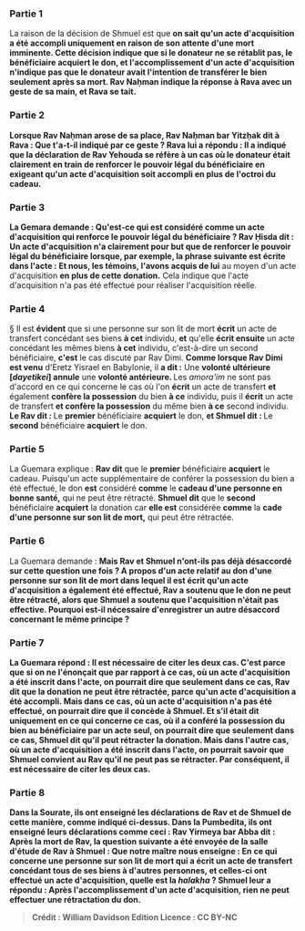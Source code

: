 
### Partie 1
La raison de la décision de Shmuel est que <b>on sait qu'un acte d'<b>acquisition</b> a été accompli <b>uniquement en raison</b> de son attente d'une <b>mort imminente.</b> Cette décision indique que si le donateur ne se rétablit pas, le bénéficiaire acquiert le don, et l'accomplissement d'un acte d'acquisition n'indique pas que le donateur avait l'intention de transférer le bien seulement après sa mort. Rav Naḥman <b>indique</b> la réponse <b>à</b> Rava <b>avec</b> un geste de <b>sa main, et</b> Rava <b>se tait.</b>

### Partie 2
<b>Lorsque</b> Rav Naḥman <b>arose</b> de sa place, <b>Rav Naḥman bar Yitzḥak dit à Rava : Que t'a-t-il indiqué</b> par ce geste ? Rava <b>lui a répondu :</b> Il a indiqué que la déclaration de Rav Yehouda se réfère à un cas <b>où</b> le donateur était clairement en train de <b>renforcer le</b> <b>pouvoir</b> légal du bénéficiaire en exigeant qu'un acte d'acquisition soit accompli en plus de l'octroi du cadeau.

### Partie 3
La Gemara demande : <b>Qu'est-ce qui est considéré</b> comme un acte d'acquisition qui <b>renforce le</b> <b>pouvoir</b> légal du bénéficiaire ? <b>Rav Ḥisda dit :</b> Un acte d'acquisition n'a clairement pour but que de renforcer le pouvoir légal du bénéficiaire lorsque, par exemple, la phrase suivante est écrite dans l'acte : <b>Et nous,</b> les témoins, l'avons <b>acquis</b> de lui</b> au moyen d'un acte d'acquisition <b>en plus de cette donation.</b> Cela indique que l'acte d'acquisition n'a pas été effectué pour réaliser l'acquisition réelle.

### Partie 4
§ Il est <b>évident</b> que si une personne sur son lit de mort <b>écrit</b> un acte de transfert concédant ses biens <b>à cet</b> individu, <b>et</b> qu'elle <b>écrit ensuite</b> un acte concédant les mêmes biens <b>à cet</b> individu, c'est-à-dire un second bénéficiaire, <b>c'est</b> le cas discuté par Rav Dimi. <b>Comme lorsque Rav Dimi est venu</b> d'Eretz Yisrael en Babylonie, il <b>a dit :</b> Une <b>volonté ultérieure [<i>dayetikei</i>] annule</b> une <b>volonté antérieure. </b> Les <i>amora'im</i> ne sont pas d'accord en ce qui concerne le cas où l'on <b>écrit</b> un acte de transfert <b>et</b> également <b>confère la possession</b> du bien <b>à ce</b> individu, puis il <b>écrit</b> un acte de transfert <b>et confère la possession</b> du même bien <b>à ce</b> second individu. <b>Le Rav dit : </b> Le <b>premier</b> bénéficiaire <b>acquiert</b> le don, <b>et Shmuel dit : </b> Le <b>second</b> bénéficiaire <b>acquiert</b> le don.

### Partie 5
La Guemara explique : <b>Rav dit</b> que le <b>premier</b> bénéficiaire <b>acquiert</b> le cadeau. Puisqu'un acte supplémentaire de conférer la possession du bien a été effectué, le don <b>est</b> considéré <b>comme</b> le <b>cadeau d'une personne en bonne santé,</b> qui ne peut être rétracté. <b>Shmuel dit</b> que le <b>second</b> bénéficiaire <b>acquiert</b> la donation car <b>elle est</b> considérée <b>comme</b> la <b>cade d'une personne sur son lit de mort,</b> qui peut être rétractée.

### Partie 6
La Guemara demande : <b>Mais Rav et Shmuel n'ont-ils pas déjà <b>désaccordé sur cette</b> question <b>une fois ? A propos</b> d'un acte relatif au <b>don d'une personne sur son lit de mort dans lequel</b> il <b>est écrit</b> qu'un acte d'<b>acquisition</b> a également été effectué, Rav a soutenu que le don ne peut être rétracté, alors que Shmuel a soutenu que l'acquisition n'était pas effective. Pourquoi est-il nécessaire d'enregistrer un autre désaccord concernant le même principe ?

### Partie 7
La Guemara répond : Il <b>est nécessaire</b> de citer les deux cas. C'est <b>parce que si on ne l'énonçait</b> que <b>par rapport à ce</b> cas, où un acte d'acquisition a été inscrit dans l'acte, on pourrait dire que seulement <b>dans ce</b> cas, <b>Rav dit</b> que la donation ne peut être rétractée, <b>parce qu'un acte d'acquisition a été</b> accompli. <b>Mais dans ce</b> cas, <b>où un acte d'acquisition n'a pas été</b> effectué, on pourrait <b>dire</b> que <b>il concède à Shmuel. Et s'il était dit</b> uniquement <b>en ce qui concerne ce</b> cas, où il a conféré la possession du bien au bénéficiaire par un acte seul, on pourrait dire que seulement <b>dans ce</b> cas, <b>Shmuel dit</b> qu'il peut rétracter la donation. <b>Mais dans l'autre</b> cas, où un acte d'acquisition a été inscrit dans l'acte, on pourrait <b>savoir</b> que Shmuel <b>convient au Rav</b> qu'il ne peut pas se rétracter. Par conséquent, il <b>est nécessaire</b> de citer les deux cas.

### Partie 8
<b>Dans la Sourate, ils ont enseigné</b> les déclarations de Rav et de Shmuel <b>de cette manière,</b> comme indiqué ci-dessus. <b>Dans la Pumbedita, ils ont enseigné</b> leurs déclarations <b>comme ceci : Rav Yirmeya bar Abba dit :</b> Après la mort de Rav, la question suivante <b>a été envoyée de la salle d'étude de Rav à Shmuel : Que notre maître nous enseigne :</b> En ce qui concerne <b>une personne sur son lit de mort qui a écrit</b> un acte de transfert concédant <b>tous</b> de <b>ses biens à d'autres personnes, et celles-ci ont effectué un acte d'acquisition, quelle est</b> la <i>halakha</i> ? Shmuel <b>leur a répondu</b> : <b>Après</b> l'accomplissement d'un acte d'<b>acquisition</b>, <b>rien</b> ne peut effectuer une rétractation du don.

>Crédit : William Davidson Edition
>Licence : CC BY-NC